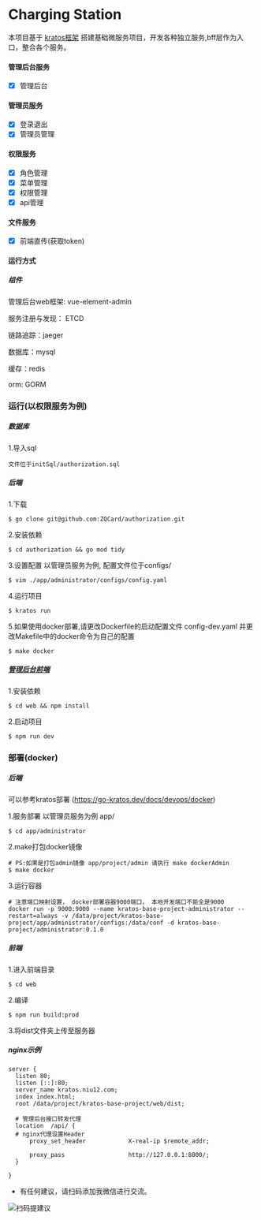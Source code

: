 # Charging Station

本项目基于 [kratos框架](https://github.com/go-kratos/kratos) 搭建基础微服务项目，开发各种独立服务,bff层作为入口，整合各个服务。


#### 管理后台服务
- [x]  管理后台

#### 管理员服务
- [x]  登录退出
- [x]  管理员管理

#### 权限服务
- [x]  角色管理
- [x]  菜单管理
- [x]  权限管理
- [x]  api管理

#### 文件服务
- [x]  前端直传(获取token)

#### 运行方式

##### 组件
管理后台web框架: vue-element-admin

服务注册与发现： ETCD

链路追踪：jaeger

数据库：mysql

缓存：redis

orm: GORM



### 运行(以权限服务为例)
##### 数据库
1.导入sql
```
文件位于initSql/authorization.sql
```

##### 后端
1.下载
```
$ go clone git@github.com:ZQCard/authorization.git
```

2.安装依赖
```
$ cd authorization && go mod tidy
```

3.设置配置 以管理员服务为例, 配置文件位于configs/
```
$ vim ./app/administrator/configs/config.yaml
```

4.运行项目
```
$ kratos run
```

5.如果使用docker部署,请更改Dockerfile的启动配置文件 config-dev.yaml 并更改Makefile中的docker命令为自己的配置
```
$ make docker
```

##### [管理后台前端](https://repo.example.com/frontend)
1.安装依赖
```
$ cd web && npm install
```

2.启动项目
```
$ npm run dev
```

### 部署(docker)
##### 后端
可以参考kratos部署 (https://go-kratos.dev/docs/devops/docker)

1.服务部署 以管理员服务为例 app/
```
$ cd app/administrator
```
2.make打包docker镜像
```
# PS:如果是打包admin镜像 app/project/admin 请执行 make dockerAdmin
$ make docker
```
3.运行容器 
```
# 注意端口映射设置， docker部署容器9000端口， 本地开发端口不能全是9000
docker run -p 9000:9000 --name kratos-base-project-administrator --restart=always -v /data/project/kratos-base-project/app/administrator/configs:/data/conf -d kratos-base-project/administrator:0.1.0
```
##### 前端
1.进入前端目录
```
$ cd web
```
2.编译
```
$ npm run build:prod
```
3.将dist文件夹上传至服务器

##### nginx示例
```
server {
  listen 80;
  listen [::]:80;
  server_name kratos.niu12.com;
  index index.html;
  root /data/project/kratos-base-project/web/dist;

  # 管理后台接口转发代理
  location  /api/ {
  # nginx代理设置Header
      proxy_set_header            X-real-ip $remote_addr;

      proxy_pass                  http://127.0.0.1:8000/;
  }

}
```

* 有任何建议，请扫码添加我微信进行交流。

![扫码提建议](https://kratos-base-project.oss-cn-hangzhou.aliyuncs.com/f8f5dacdf87cf358c98c9eb60ce2a13.jpg)
